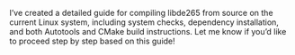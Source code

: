I’ve created a detailed guide for compiling libde265 from source on the current Linux system, including system checks, dependency installation, and both Autotools and CMake build instructions. Let me know if you’d like to proceed step by step based on this guide!
